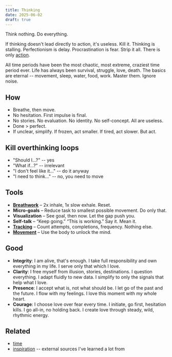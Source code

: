 ```yaml
---
title: Thinking
date: 2025-06-02
draft: true
---
```

Think nothing. Do everything.

If thinking doesn't lead directly to action, it's useless. Kill it. Thinking is stalling. Perfectionism is delay. Procrastination is fear. Strip it all. There is only [action](/living).

All time periods have been the most chaotic, most extreme, craziest time period ever. Life has always been survival, struggle, love, death. The basics are eternal -- movement, sleep, water, food, work. Master them. Ignore noise.

## How
- Breathe, then move.
- No hesitation. First impulse is final.
- No stories. No evaluation. No identity. No self-concept. All are useless.
- Done > perfect.
- If unclear, simplify. If frozen, act smaller. If tired, act slower. But act.

## Kill overthinking loops
- "Should I...?" -- yes
- "What if...?" -- irrelevant
- "I don't feel like it..." -- do it anyway
- "I need to think..." -- no, you need to move

## Tools
- **[Breathwork](/breathing)** – 2x inhale, 1x slow exhale. Reset.  
- **Micro-goals** – Reduce task to smallest possible movement. Do only that.  
- **Visualization** – See goal, then now. Let the gap push you.  
- **Self-talk** – “Keep going.” “This is working.” Say it. Mean it.  
- **[Tracking](explog.md)** – Count attempts, completions, frequency. Nothing else.  
- **[Movement](/moving)** – Use the body to unlock the mind.

## Good
- **Integrity**: I am alive, that's enough. I take full responsibility and own everything in my life. I serve only that which I love.
- **Clarity**: I free myself from illusion, stories, destinations. I question everything. I adapt fluidly to new data. I simplify to only the signals that help what I love.
- **Presence**: I accept what is, not what should be. I let go of the past and the future. I flow with my feelings. I love this moment with my whole heart.
- **Courage**: I choose love over fear every time. I initiate, go first, hesitation kills. I go all-in, no holding back. I create love through steady, wild, rhythmic energy.

## Related
- [time](/time)
- [inspiration](/inspiration) -- external sources I've learned a lot from
